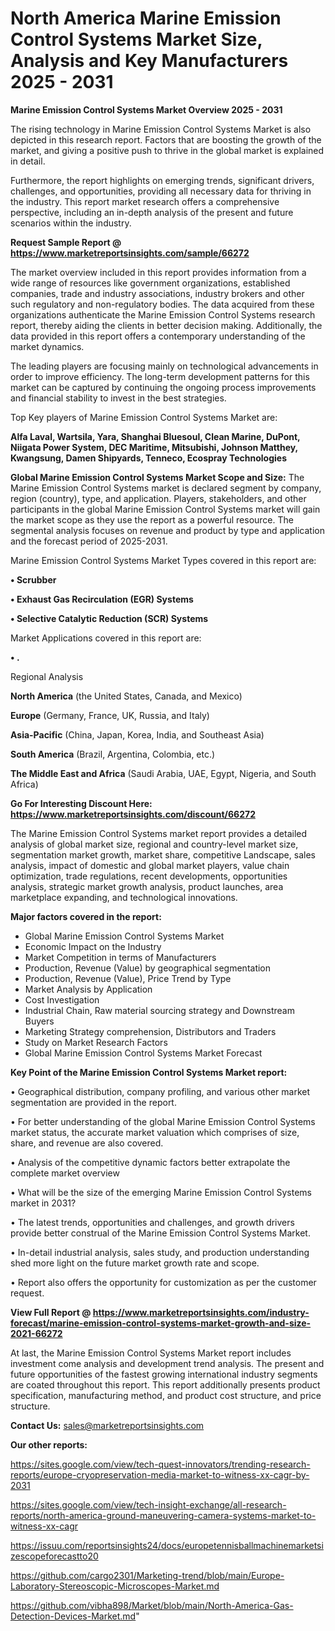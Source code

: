 # North America Marine Emission Control Systems Market Size, Analysis and Key Manufacturers 2025 - 2031

<Strong> Marine Emission Control Systems Market Overview 2025 - 2031</strong>

The rising technology in Marine Emission Control Systems Market is also depicted in this research report. Factors that are boosting the growth of the market, and giving a positive push to thrive in the global market is explained in detail.

Furthermore, the report highlights on emerging trends, significant drivers, challenges, and opportunities, providing all necessary data for thriving in the industry. This report market research offers a comprehensive perspective, including an in-depth analysis of the present and future scenarios within the industry.

<strong>Request Sample Report @ <a href=https://www.marketreportsinsights.com/sample/66272>https://www.marketreportsinsights.com/sample/66272</a></strong>

The market overview included in this report provides information from a wide range of resources like government organizations, established companies, trade and industry associations, industry brokers and other such regulatory and non-regulatory bodies. The data acquired from these organizations authenticate the Marine Emission Control Systems research report, thereby aiding the clients in better decision making. Additionally, the data provided in this report offers a contemporary understanding of the market dynamics.

The leading players are focusing mainly on technological advancements in order to improve efficiency. The long-term development patterns for this market can be captured by continuing the ongoing process improvements and financial stability to invest in the best strategies.

Top Key players of Marine Emission Control Systems Market are:

<strong>Alfa Laval, Wartsila, Yara, Shanghai Bluesoul, Clean Marine, DuPont, Niigata Power System, DEC Maritime, Mitsubishi, Johnson Matthey, Kwangsung, Damen Shipyards, Tenneco, Ecospray Technologies</strong>

<strong><b>Global Marine Emission Control Systems Market Scope and Size:</b></strong>
The Marine Emission Control Systems market is declared segment by company, region (country), type, and application. Players, stakeholders, and other participants in the global Marine Emission Control Systems market will gain the market scope as they use the report as a powerful resource. The segmental analysis focuses on revenue and product by type and application and the forecast period of 2025-2031.

Marine Emission Control Systems Market Types covered in this report are:

<strong>• Scrubber

• Exhaust Gas Recirculation (EGR) Systems

• Selective Catalytic Reduction (SCR) Systems</strong>

Market Applications covered in this report are:

<strong>• .</strong> 

Regional Analysis

<strong>North America</strong> (the United States, Canada, and Mexico)

<strong>Europe</strong> (Germany, France, UK, Russia, and Italy)

<strong>Asia-Pacific</strong> (China, Japan, Korea, India, and Southeast Asia)

<strong>South America</strong> (Brazil, Argentina, Colombia, etc.)

<strong>The Middle East and Africa</strong> (Saudi Arabia, UAE, Egypt, Nigeria, and South Africa)

<strong>Go For Interesting Discount Here: <a href=https://www.marketreportsinsights.com/discount/66272>https://www.marketreportsinsights.com/discount/66272</a></strong>

The Marine Emission Control Systems market report provides a detailed analysis of global market size, regional and country-level market size, segmentation market growth, market share, competitive Landscape, sales analysis, impact of domestic and global market players, value chain optimization, trade regulations, recent developments, opportunities analysis, strategic market growth analysis, product launches, area marketplace expanding, and technological innovations.

<strong><b>Major factors covered in the report:</b></strong>
<ul>
  <li>Global Marine Emission Control Systems Market </li>
  <li>Economic Impact on the Industry</li>
  <li>Market Competition in terms of Manufacturers</li>
  <li>Production, Revenue (Value) by geographical segmentation</li>
  <li>Production, Revenue (Value), Price Trend by Type</li>
  <li>Market Analysis by Application</li>
  <li>Cost Investigation</li>
  <li>Industrial Chain, Raw material sourcing strategy and Downstream Buyers</li>
  <li>Marketing Strategy comprehension, Distributors and Traders</li>
  <li>Study on Market Research Factors</li>
  <li>Global Marine Emission Control Systems Market Forecast</li>
</ul>

<strong><b>Key Point of the Marine Emission Control Systems Market report:</b></strong>

• Geographical distribution, company profiling, and various other market segmentation are provided in the report.

• For better understanding of the global Marine Emission Control Systems market status, the accurate market valuation which comprises of size, share, and revenue are also covered.

• Analysis of the competitive dynamic factors better extrapolate the complete market overview

• What will be the size of the emerging Marine Emission Control Systems market in 2031?

• The latest trends, opportunities and challenges, and growth drivers provide better construal of the Marine Emission Control Systems Market.

• In-detail industrial analysis, sales study, and production understanding shed more light on the future market growth rate and scope.

• Report also offers the opportunity for customization as per the customer request.

<strong><b>View Full Report @ <a href=https://www.marketreportsinsights.com/industry-forecast/marine-emission-control-systems-market-growth-and-size-2021-66272>https://www.marketreportsinsights.com/industry-forecast/marine-emission-control-systems-market-growth-and-size-2021-66272</a></b></strong>


At last, the Marine Emission Control Systems Market report includes investment come analysis and development trend analysis. The present and future opportunities of the fastest growing international industry segments are coated throughout this report. This report additionally presents product specification, manufacturing method, and product cost structure, and price structure.

<strong>Contact Us:</strong>
sales@marketreportsinsights.com

<strong>Our other reports:</strong>

<a href=https://sites.google.com/view/tech-quest-innovators/trending-research-reports/europe-cryopreservation-media-market-to-witness-xx-cagr-by-2031>https://sites.google.com/view/tech-quest-innovators/trending-research-reports/europe-cryopreservation-media-market-to-witness-xx-cagr-by-2031</a>

<a href=https://sites.google.com/view/tech-insight-exchange/all-research-reports/north-america-ground-maneuvering-camera-systems-market-to-witness-xx-cagr>https://sites.google.com/view/tech-insight-exchange/all-research-reports/north-america-ground-maneuvering-camera-systems-market-to-witness-xx-cagr</a>

<a href=https://issuu.com/reportsinsights24/docs/europetennisballmachinemarketsizescopeforecastto20>https://issuu.com/reportsinsights24/docs/europetennisballmachinemarketsizescopeforecastto20</a>

<a href=https://github.com/cargo2301/Marketing-trend/blob/main/Europe-Laboratory-Stereoscopic-Microscopes-Market.md>https://github.com/cargo2301/Marketing-trend/blob/main/Europe-Laboratory-Stereoscopic-Microscopes-Market.md</a>

<a href=https://github.com/vibha898/Market/blob/main/North-America-Gas-Detection-Devices-Market.md>https://github.com/vibha898/Market/blob/main/North-America-Gas-Detection-Devices-Market.md</a>"
